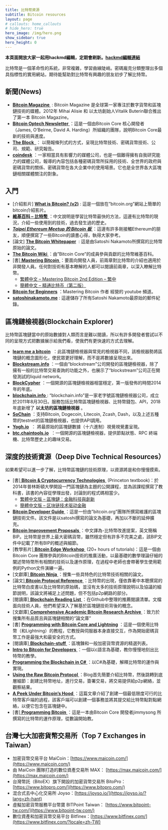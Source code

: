 ```yaml
---
title: 比特幣資源 
subtitle: Bitcoin resources
layout: page
# callouts: home_callouts
# hide_hero: true
hero_image: /img/hero.png
show_sidebar: true
hero_height: 0
---
```


**本頁面開放大家一起用hackmd編輯，定期會刷新。[hackmd編輯連結](https://hackmd.io/1e9HdzzNRsOd85YmMvFk6Q)**

比特幣是一個革命性的系統，非常複雜，學習曲線陡峭。密碼龐克分類整理出多個具指標性的實用網站，期待能幫助對比特幣有興趣的朋友初步了解比特幣。

## 新聞(News)

* **[Bitcoin Magazine ](https://bitcoinmagazine.com/)** : Bitcoin Magazine 是全球第一家專注於數字貨幣和區塊鏈技術的媒體。2012年 Mihai Alisie 和 以太坊創始人Vitalik Buterin聯合推出了第一本 Bitcoin Magazine。
* [ **Bitcoin Optech Newsletter** ](https://bitcoinops.org/en/newsletters/)：這是一個由Bitcoin Core 核心開發者（James, O’Beirne, David A. Harding）所組織的團隊，說明Bitcoin Core最新的技術與進度。
* [ **The Block**  ](https://www.theblockcrypto.com/)： 以簡報條列式的方式，呈現比特幣技術、密碼貨幣技術、公司、規範、研究報告。
* **[coindesk](https://www.coindesk.com/)** ：一家相當具有影響力的媒體公司，也是一個難得擁有自我研究能力的媒體公司，報導的內容包括各種密碼貨幣所採用的技術、全世界的政府與密碼貨幣的關係、密碼貨幣在各大企業中的使用場景。它也是全世界各大區塊鏈相關媒體關注的對象。

## 入門

* [介紹影片] **[What is Bitcoin? (v2)](https://youtu.be/Gc2en3nHxA4)** : 這是一個放在”bitcoin.org”網站上簡單的bitcoin介紹影片。
* [ **維基百科 – 比特幣** ](https://zh.wikipedia.org/wiki/%E6%AF%94%E7%89%B9%E5%B8%81)：中文說明是學習比特幣最快的方法，這邊有比特幣的現況，介紹一些使用到的技術，過去發生過的歷史。
* *[ **Taipei Ethereum Meetup 的 Bitcoin 板** ](https://medium.com/taipei-ethereum-meetup/bitcoin/home)* ：這邊有許多剛接觸Ethereum的朋友，順便撰寫了一些Bitcoin的讀書心得，執得大家參考。 
* [論文] **[The Bitcoin Whitepaper](https://lopp.net/pdf/bitcoin.pdf)**  : 這是由Satoshi Nakamoto所撰寫的比特幣原始的論文。
* [ **The Bitcoin Wiki** ](https://en.bitcoin.it/wiki/Main_Page)：由”Bitcoin Core”的成員參與貢獻的比特幣維基百科。
* [書][ **Mastering Bitcoin** ](https://github.com/bitcoinbook/bitcoinbook/blob/develop/book.asciidoc)：要面向開發人員，前兩章對比特幣的介紹也適用於非開發人員。任何對技術有基本瞭解的人都可以閱讀前兩章，以深入瞭解比特幣。
  * [繁體中文 – Mastering Bitcoin 2nd Edition – 繁中](https://github.com/ChenPoWei/bitcoinbook_2nd_zh)
  * [簡體中文 – 精通比特币（第二版）](http://book.8btc.com/masterbitcoin2cn)
* **[Bitcoin for Beginners](https://www.youtube.com/playlist?list=PLPQwGV1aLnTuN6kdNWlElfr2tzigB9Nnj)** ：Mastering Bitcoin 作者 經營的 youtube 頻道。
* **[satoshinakamoto.me](http://satoshinakamoto.me/)** : 這邊儲存了所有Satoshi Nakamoto最原始的郵件紀錄。

## 區塊鏈檢視器(Blockchain Explorer)

比特幣區塊鏈當中的原始數據對人類而言是難以閱讀，所以有許多開發者嘗試以不同的呈現方式把數據展示給我們看，使我們有更快速的方式去理解。

* **[learn me a bitcoin](http://learnmeabitcoin.com/)**  ：此區塊鏈檢視器與常見的檢視器不同，該檢視器勢將區塊鏈的概念圖形化，使民眾更好理解，而不是將數據呈現出來。
* **[Blockstream.info](https://blockstream.info/)** ：一個由“blockstream”公司開發的區塊鏈檢視器，除了擁有一般的比特幣交易查詢的功能之外，也展示了“blockstream”公司正在開發測試的liquid network。
* **[BlockCypher](https://live.blockcypher.com/btc/)** ：一個開源的區塊鏈檢視器相當穩定，第一版發佈的時間2014年的年底。
* [ **blockchain.info** ](https://www.blockchain.com/zh-cn/explorer): “blockchain.info”是一家老字號區塊鏈檢視器公司，成立於2011年8月30日。服務包括比特幣區塊鏈檢視器、比特幣錢包、API，2018年底新增了 **以太坊的區塊鏈檢視器** 。
* **[SoChain](https://chain.so/btc)** ：支持Bitcoin, Dogecoin, Litecoin, Zcash, Dash，以及上述五種幣的testnet的區塊鏈檢視器，也提供API調用。
* **[Yogh.io](http://yogh.io/#block:last)**  ： 將最原始的區塊鏈數據（十六進制）視覺視覺畫呈現。
* **[btc.chaintools.io](https://btc.chaintools.io/)**  ：一個開源的區塊鏈檢視器，提供節點狀態、RPC 終端機、比特幣歷史上的趣味交易。

## 深度的技術資源（Deep Dive Technical Resources）

如果希望可以進一步了解，比特幣區塊鏈的技術原理，以資源將是和你慢慢摸索。

* [書][ **Bitcoin & Cryptocurrency Technologies** ](https://lopp.net/pdf/princeton_bitcoin_book.pdf) (Princeton textbook)：於2014年普林斯頓大學開設一門區塊鏈為主題的公開課程，並為該課程撰寫了教科書，該書的內容從學理出發，討論到的程式碼相當少。
  * [繁體中文版 – 區塊鏈：金融科技與創新](https://www.books.com.tw/products/0010752934)
  * [簡體中文版 – 区块链技术驱动金融](https://www.amazon.cn/dp/B01KGYHBEM)
* [ **Bitcoin Developer Guide** ](https://bitcoin.org/en/developer-guide)：這是一份由”bitcoin.org”團隊所撰寫維護的區塊鏈技術文件。該文件是以satoshi撰寫的論文為基礎，再加以不斷的延伸擴充。
* [ **Bitcoin Improvement Proposals** ](https://github.com/bitcoin/bips/blob/master/README.mediawiki)：中文譯為-比特幣改進提案，英文簡稱BIP。比特幣是世界上最大密碼貨幣，雖然穩定但有許多不完美之處，該BIP文件中記載了所有BIP的概述與細節。
* [教學影片][ **Bitcoin Edge Workshop** ](https://www.youtube.com/channel/UCywSzGiWWcUG1gTp45YdPUQ/videos) (20+ hours of tutorials)：這是一個由Bitcoin Core 團隊參與的Bitcoin技術的推廣活動，以最基礎的數學理論仔細的闡述幣特幣所有相關的技術以及運作原理，在過程中老師也會帶著學生使用範例的Python文件演練一遍。
* [文獻庫][ **Bitcoin Ninja** ](http://bitcoin.ninja/)：搜集一些具特色的比特幣技術相關的論文。
* [論文][ **Bitcoin Protocol Reference** ](https://lopp.net/pdf/Bitcoin_Developer_Reference.pdf)：比特幣的出現，僅依靠著中本聰撰寫的比特幣白皮書以及比特幣的原始碼，並沒有太多的技術原理說明以及協議的細節說明，該論文將補足上述問題，但不包括p2p網路的部分。
* [閱讀庫][ **Blockchain Reading List** ](https://github.com/reiver/blockchain-reading-list)：在Github中整理的推薦閱讀清單。文檔面向技術人員，他們希望深入了解基於區塊鏈技術背後的概念。
* [文獻庫][ **Comprehensive Academic Bitcoin Research Archive** ](https://cdecker.github.io/btcresearch/)：致力於搜集所有品質且與區塊鏈相關的“論文庫”
* [書] **[Programming with Bitcoin Core and Lightning](https://github.com/ChristopherA/Learning-Bitcoin-from-the-Command-Line)** ：這是一個使用比特幣（和Lightning）的教程，它教授與伺服器本身直接交互，作為開始密碼貨幣工作是最強大和最安全的方式。
* [閱讀庫][ **Blockchain-stuff** ](https://github.com/Xel/Blockchain-stuff)：區塊鍊和一般加密貨幣資源的精選列表。
* [ **Intro to Bitcoin for Developers** ](http://davidederosa.com/basic-blockchain-programming/)：一個以c語言為基礎，教你慢慢地刻出比特幣的教學。
* [ **Programming the Blockchain in C#** ](https://programmingblockchain.gitbooks.io/programmingblockchain/content/)：以C#為基礎，解釋比特幣的運作與實現。
* [ **Using the Raw Bitcoin Protocol** ](http://www.righto.com/2014/02/bitcoins-hard-way-using-raw-bitcoin.html)：Blog首先簡要介紹比特幣，然後跳轉到底層細節：創建比特幣地址，進行交易，簽署交易，將交易提供給p2p網絡，並觀察結果。
* [ **A Peek Under Bitcoin’s Hood** ](http://www.samlewis.me/2017/06/a-peek-under-bitcoins-hood/)：這篇文章介紹了創建一個最低限度可行的比特幣客戶端的過程，該客戶端可以創建一個事務並將其提交給比特幣點對點網絡，以便它包含在區塊鏈中。
* [書][ **Programming Bitcoin** ](https://github.com/jimmysong/programmingbitcoin/blob/master/ch01.asciidoc)：這是一本由Bitcoin Core 開發者jimmysong 所撰寫的比特幣的運作原理，從數論開始教。

## 台灣七大加密貨幣交易所（Top 7 Exchanges in Taiwan）

* 加密貨幣交易平台 MaiCoin：[https://www.maicoin.com/](https://www.maicoin.com/)
* 由 MaiCoin 團隊打造的數位資產交易所 MAX： [https://max.maicoin.com/](https://max.maicoin.com/)
* 台灣幣託（BitoEX）旗下開設的加密貨幣交易所 BitoPro：[https://www.bitopro.com/](https://www.bitopro.com/)
* 混合式去中心化交易所 Joyso：[https://joyso.io/](https://joyso.io/?lang=zh-hant)
* 虛擬加密貨幣服務平台幣寶 BITPoint Taiwan： [https://www.bitpoint-tw.com/](https://www.bitpoint-tw.com/)
* 數位資產和加密貨幣交易平台 Bitfinex：[https://www.bitfinex.com/](https://www.bitfinex.com/?locale=zh-TW)
